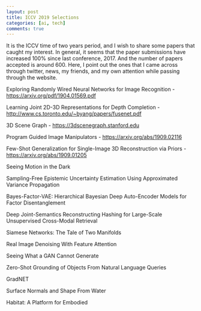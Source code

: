 ```yaml
---
layout: post
title: ICCV 2019 Selections  
categories: [ai, tech]
comments: true
---
```


It is the ICCV time of two years period, and I wish to share some papers that caught my interest. In general, it seems that the paper submissions have increased 100% since last conference, 2017. And the number of papers accepted is around 600. Here, I point out the ones that I came across through twitter, news, my friends, and my own attention while passing through the website. 


 Exploring Randomly Wired Neural Networks for Image Recognition - https://arxiv.org/pdf/1904.01569.pdf

 Learning Joint 2D-3D Representations for Depth Completion - http://www.cs.toronto.edu/~byang/papers/fusenet.pdf

 3D Scene Graph - https://3dscenegraph.stanford.edu

 Program Guided Image Manipulators - https://arxiv.org/abs/1909.02116

 Few-Shot Generalization for Single-Image 3D Reconstruction via Priors - https://arxiv.org/abs/1909.01205

 Seeing Motion in the Dark

 Sampling-Free Epistemic Uncertainty Estimation Using Approximated Variance Propagation

 Bayes-Factor-VAE: Hierarchical Bayesian Deep Auto-Encoder Models for Factor Disentanglement

Deep Joint-Semantics Reconstructing Hashing for Large-Scale Unsupervised Cross-Modal Retrieval

Siamese Networks: The Tale of Two Manifolds


 Real Image Denoising With Feature Attention

 Seeing What a GAN Cannot Generate

 Zero-Shot Grounding of Objects From Natural Language Queries

 GradNET

 Surface Normals and Shape From Water

 Habitat: A Platform for Embodied









